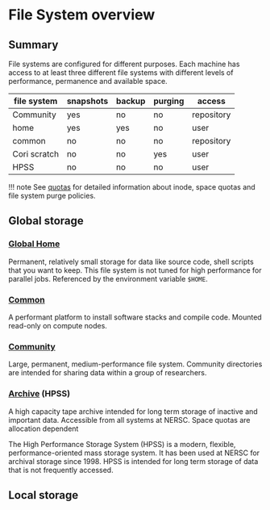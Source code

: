 # File System overview

## Summary

File systems are configured for different purposes. Each machine has
access to at least three different file systems with different levels
of performance, permanence and available space.

| file system     | snapshots | backup | purging | access          |
|-----------------|-----------|--------|---------|-----------------|
| Community       | yes       | no     | no      | repository      |
| home            | yes       | yes    | no      | user            |
| common          | no        | no     | no      | repository      |
| Cori scratch    | no        | no     | yes     | user            |
| HPSS            | no        | no     | no      | user            |

!!! note
	See [quotas](quotas.md) for detailed information about inode,
	space quotas and file system purge policies.

## Global storage

### [Global Home](global-home.md)

Permanent, relatively small storage for data like source code, shell
scripts that you want to keep. This file system is not tuned for high
performance for parallel jobs. Referenced by the environment variable
`$HOME`.

### [Common](global-common.md)

A performant platform to install software stacks and compile
code. Mounted read-only on compute nodes.

### [Community](community.md)

Large, permanent, medium-performance file system. Community directories
are intended for sharing data within a group of researchers.

### [Archive](archive.md) (HPSS)

A high capacity tape archive intended for long term storage of
inactive and important data. Accessible from all systems at
NERSC. Space quotas are allocation dependent

The High Performance Storage System (HPSS) is a modern, flexible,
performance-oriented mass storage system. It has been used at NERSC
for archival storage since 1998. HPSS is intended for long term
storage of data that is not frequently accessed.

## Local storage


